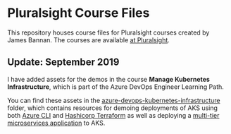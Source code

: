 # Pluralsight Course Files

This repository houses course files for Pluralsight courses created by James Bannan.
The courses are available [at Pluralsight](https://www.pluralsight.com/authors/james-bannan "Pluralsight").

## Update: September 2019

I have added assets for the demos in the course <strong>Manage Kubernetes Infrastructure</strong>, which is part of the Azure DevOps Engineer Learning Path.

You can find these assets in the [azure-devops-kubernetes-infrastructure](azure-devops-kubernetes-infrastructure) folder, which contains resources for demoing deployments of AKS using both [Azure CLI](https://docs.microsoft.com/en-us/cli/azure/install-azure-cli) and [Hashicorp Terraform](https://www.terraform.io/) as well as deploying a [multi-tier microservices application](https://microservices-demo.github.io/) to AKS.
